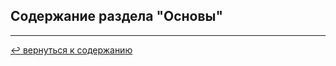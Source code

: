 ## Содержание раздела "Основы"


<hr>

[↩️ вернуться к содержанию](https://github.com/kondaaakov/study-php-oop#содержание)